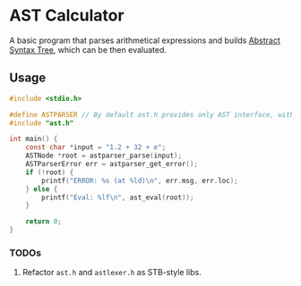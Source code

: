 # AST Calculator

A basic program that parses arithmetical expressions and builds [Abstract Syntax Tree](https://en.wikipedia.org/wiki/Abstract_syntax_tree), which can be then evaluated.

## Usage

```c
#include <stdio.h>

#define ASTPARSER // By default ast.h provides only AST interface, without parsing feature
#include "ast.h"

int main() {
    const char *input = "1.2 + 32 + e";
    ASTNode *root = astparser_parse(input);
    ASTParserError err = astparser_get_error();
    if (!root) {
        printf("ERROR: %s (at %ld)\n", err.msg, err.loc);
    } else {
        printf("Eval: %lf\n", ast_eval(root));
    }

    return 0;
}
```

### TODOs
1. Refactor `ast.h` and `astlexer.h` as STB-style libs.

